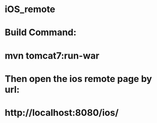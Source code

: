 # iOS_remote
# Build Command:
# mvn tomcat7:run-war
# Then open the ios remote page by url:
# http://localhost:8080/ios/

